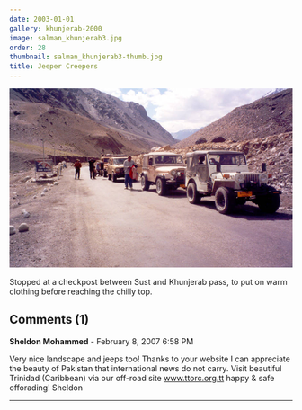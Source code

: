 ```yaml
---
date: 2003-01-01
gallery: khunjerab-2000
image: salman_khunjerab3.jpg
order: 28
thumbnail: salman_khunjerab3-thumb.jpg
title: Jeeper Creepers
---
```


![Jeeper Creepers](./salman_khunjerab3.jpg)

Stopped at a checkpost between Sust and Khunjerab pass, to put on warm clothing before reaching the chilly top.

<div id="comments">

## Comments (1)

**Sheldon Mohammed** - February  8, 2007  6:58 PM

Very nice landscape and jeeps too! Thanks to your website I can appreciate the beauty of Pakistan that international news do not carry. Visit beautiful Trinidad (Caribbean) via our off-road site www.ttorc.org.tt
happy & safe offorading! Sheldon

---

</div>